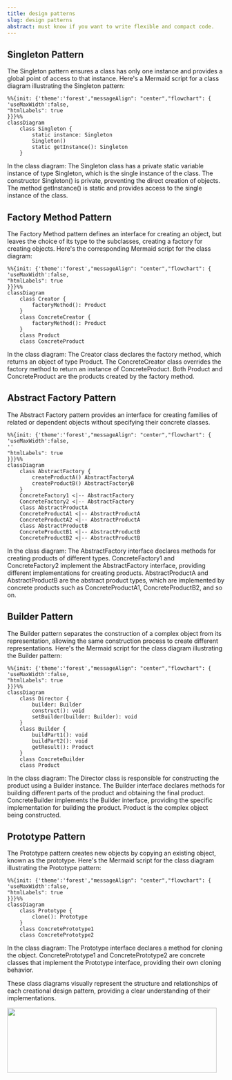 ```yaml
---
title: design patterns
slug: design patterns
abstract: must know if you want to write flexible and compact code.
---
```


## Singleton Pattern

The Singleton pattern ensures a class has only one instance and provides a global point of access to that instance. Here's a Mermaid script for a class diagram illustrating the Singleton pattern:

```mermaid!
%%{init: {'theme':'forest',"messageAlign": "center","flowchart": { 'useMaxWidth':false,
"htmlLabels": true
}}}%%
classDiagram
    class Singleton {
        static instance: Singleton
        Singleton()
        static getInstance(): Singleton
    }
```

In the class diagram:
The Singleton class has a private static variable instance of type Singleton, which is the single instance of the class.
The constructor Singleton() is private, preventing the direct creation of objects.
The method getInstance() is static and provides access to the single instance of the class.

## Factory Method Pattern

The Factory Method pattern defines an interface for creating an object, but leaves the choice of its type to the subclasses, creating a factory for creating objects. Here's the corresponding Mermaid script for the class diagram:

```mermaid!
%%{init: {'theme':'forest',"messageAlign": "center","flowchart": { 'useMaxWidth':false,
"htmlLabels": true
}}}%%
classDiagram
    class Creator {
        factoryMethod(): Product
    }
    class ConcreteCreator {
        factoryMethod(): Product
    }
    class Product
    class ConcreteProduct
```

In the class diagram:
The Creator class declares the factory method, which returns an object of type Product.
The ConcreteCreator class overrides the factory method to return an instance of ConcreteProduct.
Both Product and ConcreteProduct are the products created by the factory method.

## Abstract Factory Pattern

The Abstract Factory pattern provides an interface for creating families of related or dependent objects without specifying their concrete classes. 

```mermaid!
%%{init: {'theme':'forest',"messageAlign": "center","flowchart": { 'useMaxWidth':false,
''
"htmlLabels": true
}}}%%
classDiagram
    class AbstractFactory {
        createProductA() AbstractFactoryA
        createProductB() AbstractFactoryB
    }
    ConcreteFactory1 <|-- AbstractFactory
    ConcreteFactory2 <|-- AbstractFactory
    class AbstractProductA 
    ConcreteProductA1 <|-- AbstractProductA
    ConcreteProductA2 <|-- AbstractProductA
    class AbstractProductB
    ConcreteProductB1 <|-- AbstractProductB
    ConcreteProductB2 <|-- AbstractProductB

```

In the class diagram:
The AbstractFactory interface declares methods for creating products of different types.
ConcreteFactory1 and ConcreteFactory2 implement the AbstractFactory interface, providing different implementations for creating products.
AbstractProductA and AbstractProductB are the abstract product types, which are implemented by concrete products such as ConcreteProductA1, ConcreteProductB2, and so on.

## Builder Pattern

The Builder pattern separates the construction of a complex object from its representation, allowing the same construction process to create different representations. Here's the Mermaid script for the class diagram illustrating the Builder pattern:

```mermaid!
%%{init: {'theme':'forest',"messageAlign": "center","flowchart": { 'useMaxWidth':false,
"htmlLabels": true
}}}%%
classDiagram
    class Director {
        builder: Builder
        construct(): void
        setBuilder(builder: Builder): void
    }
    class Builder {
        buildPart1(): void
        buildPart2(): void
        getResult(): Product
    }
    class ConcreteBuilder
    class Product
```

In the class diagram:
The Director class is responsible for constructing the product using a Builder instance.
The Builder interface declares methods for building different parts of the product and obtaining the final product.
ConcreteBuilder implements the Builder interface, providing the specific implementation for building the product.
Product is the complex object being constructed.

## Prototype Pattern

The Prototype pattern creates new objects by copying an existing object, known as the prototype. Here's the Mermaid script for the class diagram illustrating the Prototype pattern:

```mermaid!
%%{init: {'theme':'forest',"messageAlign": "center","flowchart": { 'useMaxWidth':false,
"htmlLabels": true
}}}%%
classDiagram
    class Prototype {
        clone(): Prototype
    }
    class ConcretePrototype1
    class ConcretePrototype2
```

In the class diagram:
The Prototype interface declares a method for cloning the object.
ConcretePrototype1 and ConcretePrototype2 are concrete classes that implement the Prototype interface, providing their own cloning behavior.

These class diagrams visually represent the structure and relationships of each creational design pattern, providing a clear understanding of their implementations.

[<img src="https://img.youtube.com/vi/m8Qc0pvMAhw/hqdefault.jpg" width="485" height="150"/>](https://www.youtube.com/embed/m8Qc0pvMAhw)
